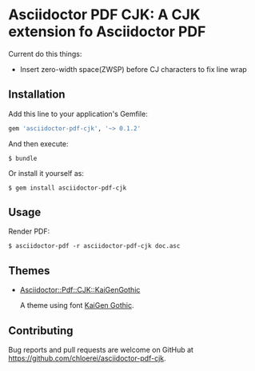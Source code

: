 # Asciidoctor PDF CJK: A CJK extension fo Asciidoctor PDF

Current do this things:

- Insert zero-width space(ZWSP) before CJ characters to fix line wrap


## Installation

Add this line to your application's Gemfile:

```ruby
gem 'asciidoctor-pdf-cjk', '~> 0.1.2'
```

And then execute:

    $ bundle

Or install it yourself as:

    $ gem install asciidoctor-pdf-cjk

## Usage

Render PDF:

    $ asciidoctor-pdf -r asciidoctor-pdf-cjk doc.asc

## Themes

- [Asciidoctor::Pdf::CJK::KaiGenGothic](https://github.com/chloerei/asciidoctor-pdf-cjk-kai_gen_gothic)

  A theme using font [KaiGen Gothic](https://github.com/akiratw/kaigen-gothic).

## Contributing

Bug reports and pull requests are welcome on GitHub at https://github.com/chloerei/asciidoctor-pdf-cjk.
